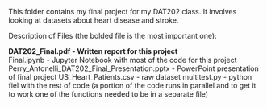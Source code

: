 This folder contains my final project for my DAT202 class. 
It involves looking at datasets about heart disease and stroke.


Description of Files (the bolded file is the most important one):

**DAT202_Final.pdf - Written report for this project**  
Final.ipynb - Jupyter Notebook with most of the code for this project  
Perry_Antonelli_DAT202_Final_Presentation.pptx - PowerPoint presentation of final project
US_Heart_Patients.csv - raw dataset
multitest.py - python fiel with the rest of code (a portion of the code runs in parallel and to get it to work one of the functions needed to be in a separate file)  
